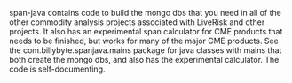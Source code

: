 span-java contains code to build the mongo dbs that you need in all of the other commodity analysis projects
associated with LiveRisk and other projects.  It also has an experimental span calculator for CME products
that needs to be finished, but works for many of the major CME products.
See the com.billybyte.spanjava.mains package for java classes with mains that both create the mongo dbs,
and also has the experimental calculator.  The code is self-documenting.

